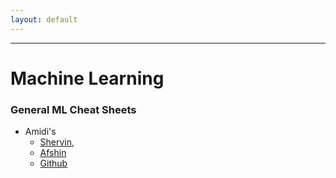 ```yaml
---
layout: default
---
```

* * *
# Machine Learning
### General ML Cheat Sheets
- Amidi's
    - [Shervin](https://stanford.edu/~shervine/), 
    - [Afshin](https://www.mit.edu/~amidi/)
    - [Github](https://github.com/afshinea/stanford-cs-229-machine-learning) 


